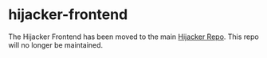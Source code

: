# hijacker-frontend
The Hijacker Frontend has been moved to the main [Hijacker Repo](https://github.com/travis-w/hijacker). This repo will no longer be maintained.
